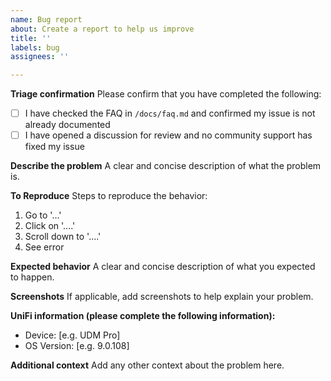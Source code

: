 ```yaml
---
name: Bug report
about: Create a report to help us improve
title: ''
labels: bug
assignees: ''

---
```


**Triage confirmation**
Please confirm that you have completed the following:
- [ ] I have checked the FAQ in `/docs/faq.md` and confirmed my issue is not already documented
- [ ] I have opened a discussion for review and no community support has fixed my issue

**Describe the problem**
A clear and concise description of what the problem is.

**To Reproduce**
Steps to reproduce the behavior:
1. Go to '...'
2. Click on '....'
3. Scroll down to '....'
4. See error

**Expected behavior**
A clear and concise description of what you expected to happen.

**Screenshots**
If applicable, add screenshots to help explain your problem.

**UniFi information (please complete the following information):**
 - Device: [e.g. UDM Pro]
 - OS Version: [e.g. 9.0.108]

**Additional context**
Add any other context about the problem here.
